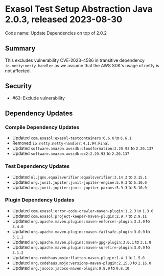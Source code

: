 # Exasol Test Setup Abstraction Java 2.0.3, released 2023-08-30

Code name: Update Dependencies on top of 2.0.2

## Summary

This excludes vulnerability CVE-2023-4586 in transitive dependency `io.netty:netty-handler` as we assume that the AWS SDK's usage of netty is not affected.

## Security

* #63: Exclude vulnerability

## Dependency Updates

### Compile Dependency Updates

* Updated `com.exasol:exasol-testcontainers:6.6.0` to `6.6.1`
* Removed `io.netty:netty-handler:4.1.94.Final`
* Updated `software.amazon.awssdk:cloudformation:2.20.93` to `2.20.137`
* Updated `software.amazon.awssdk:ec2:2.20.93` to `2.20.137`

### Test Dependency Updates

* Updated `nl.jqno.equalsverifier:equalsverifier:3.14.3` to `3.15.1`
* Updated `org.junit.jupiter:junit-jupiter-engine:5.9.3` to `5.10.0`
* Updated `org.junit.jupiter:junit-jupiter-params:5.9.3` to `5.10.0`

### Plugin Dependency Updates

* Updated `com.exasol:error-code-crawler-maven-plugin:1.2.3` to `1.3.0`
* Updated `com.exasol:project-keeper-maven-plugin:2.9.7` to `2.9.11`
* Updated `org.apache.maven.plugins:maven-enforcer-plugin:3.3.0` to `3.4.0`
* Updated `org.apache.maven.plugins:maven-failsafe-plugin:3.0.0` to `3.1.2`
* Updated `org.apache.maven.plugins:maven-gpg-plugin:3.0.1` to `3.1.0`
* Updated `org.apache.maven.plugins:maven-surefire-plugin:3.0.0` to `3.1.2`
* Updated `org.codehaus.mojo:flatten-maven-plugin:1.4.1` to `1.5.0`
* Updated `org.codehaus.mojo:versions-maven-plugin:2.15.0` to `2.16.0`
* Updated `org.jacoco:jacoco-maven-plugin:0.8.9` to `0.8.10`
